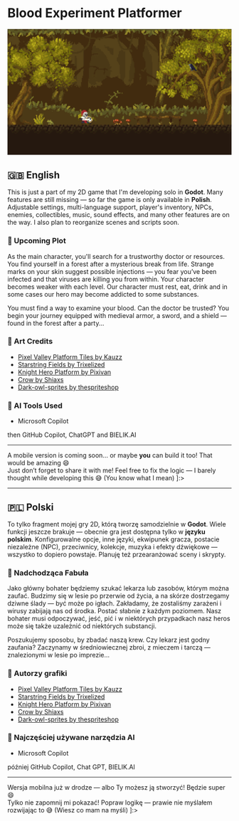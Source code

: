 # Blood Experiment Platformer

![screen1](blood_experiment_platformer.png)

## 🇬🇧 English

This is just a part of my 2D game that I'm developing solo in **Godot**. Many features are still missing — so far the game is only available in **Polish**. Adjustable settings, multi-language support, player's inventory, NPCs, enemies, collectibles, music, sound effects, and many other features are on the way. I also plan to reorganize scenes and scripts soon.

### 🧬 Upcoming Plot

As the main character, you'll search for a trustworthy doctor or resources. You find yourself in a forest after a mysterious break from life. Strange marks on your skin suggest possible injections — you fear you’ve been infected and that viruses are killing you from within. Your character becomes weaker with each level. Our character must rest, eat, drink and in some cases our hero may become addicted to some substances.

You must find a way to examine your blood. Can the doctor be trusted? You begin your journey equipped with medieval armor, a sword, and a shield — found in the forest after a party...

### 🎨 Art Credits

- [Pixel Valley Platform Tiles by Kauzz](https://kauzz.itch.io/pixel-valley-plataform-tiles)
- [Starstring Fields by Trixelized](https://trixelized.itch.io/starstring-fields)
- [Knight Hero Platform by Pixivan](https://pixivan.itch.io/knight-hero-platfor)
- [Crow by Shiaxs](https://shiaxs.itch.io/crow)
- [Dark-owl-sprites by thespriteshop](https://thespriteshop.itch.io/dark-owl-sprites)

### 🤖 AI Tools Used

- Microsoft Copilot

then GitHub Copilot, ChatGPT and BIELIK.AI

------

A mobile version is coming soon… or maybe **you** can build it too! That would be amazing 😄  
Just don’t forget to share it with me! Feel free to fix the logic — I barely thought while developing this 😅 (You know what I mean) ]:> 

------

## 🇵🇱 Polski

To tylko fragment mojej gry 2D, którą tworzę samodzielnie w **Godot**. Wiele funkcji jeszcze brakuje — obecnie gra jest dostępna tylko w **języku polskim**. Konfigurowalne opcje, inne języki, ekwipunek gracza, postacie niezależne (NPC), przeciwnicy, kolekcje, muzyka i efekty dźwiękowe — wszystko to dopiero powstaje. Planuję też przearanżować sceny i skrypty.

### 🧬 Nadchodząca Fabuła

Jako główny bohater będziemy szukać lekarza lub zasobów, którym można zaufać. Budzimy się w lesie po przerwie od życia, a na skórze dostrzegamy dziwne ślady — być może po igłach. Zakładamy, że zostaliśmy zarażeni i wirusy zabijają nas od środka. Postać słabnie z każdym poziomem. Nasz bohater musi odpoczywać, jeść, pić i w niektórych przypadkach nasz heros może się także uzależnić od niektórych substancji.

Poszukujemy sposobu, by zbadać naszą krew. Czy lekarz jest godny zaufania? Zaczynamy w średniowiecznej zbroi, z mieczem i tarczą — znalezionymi w lesie po imprezie...

### 🎨 Autorzy grafiki

- [Pixel Valley Platform Tiles by Kauzz](https://kauzz.itch.io/pixel-valley-plataform-tiles)
- [Starstring Fields by Trixelized](https://trixelized.itch.io/starstring-fields)
- [Knight Hero Platform by Pixivan](https://pixivan.itch.io/knight-hero-platfor)
- [Crow by Shiaxs](https://shiaxs.itch.io/crow)
- [Dark-owl-sprites by thespriteshop](https://thespriteshop.itch.io/dark-owl-sprites)

### 🤖 Najczęściej używane narzędzia AI

- Microsoft Copilot

później GitHub Copilot, Chat GPT, BIELIK.AI

------

Wersja mobilna już w drodze — albo Ty możesz ją stworzyć! Będzie super 😄  
Tylko nie zapomnij mi pokazać! Popraw logikę — prawie nie myślałem rozwijając to 😅 (Wiesz co mam na myśli) ]:>

